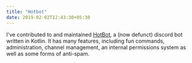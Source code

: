 ```yaml
---
title: "Hotbot"
date: 2019-02-02T12:43:30+05:30
---
```


I've contributed to and maintained [HotBot](https://github.com/the-programmers-hangout/HotBot), a (now defunct) discord bot written in Kotlin.
It has many features, including fun commands, administration, channel management, an internal permissions system as well as some forms of anti-spam.
